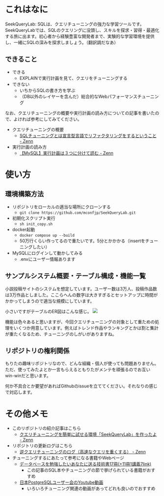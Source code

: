 # これはなに
SeekQueryLab: SQLは、クエリチューニングの強力な学習ツールです。SeekQueryLabでは、SQLのクエリングに没頭し、スキルを探求・習得・最適化する旅に出ます。初心者から経験豊富な開発者まで、実験的な学習環境を提供し、一緒にSQLの深みを探求しましょう。（翻訳調だなあ）

## できること
- できる
    - EXPLAINで実行計画を見て、クエリをチューニングする
- できない
    - いちからSQLの書き方を学ぶ
    - （DB以外のレイヤーを含んだ）総合的なWebパフォーマンスチューニング

なお、クエリチューニングの概要や実行計画の読み方についての記事を書いたので、よければ参考にしてみてください。

- クエリチューニングの概要
    - [SQLチューニングとは宣言型言語でリファクタリングをするということ - Zenn](https://zenn.dev/levtech/articles/49b335da6427ff)
- 実行計画の読み方
    - [【MySQL】実行計画は３つに分けて読む - Zenn](https://zenn.dev/levtech/articles/665b0f83b130c0)

# 使い方
## 環境構築方法
- リポジトリをローカルの適当な場所にクローンする
    - ``git clone https://github.com/mconfjp/SeekQueryLab.git``
- 初期化スクリプト実行
    - ``sh init_copy.sh``
- docker起動
    - ``docker compose up --build``
    - 50万行くらい作ってるので重たいです。5分とかかかる（insertをチューニングしたい）
- MySQLにログインして動かしてみる
    - .envにユーザー情報あります

## サンプルシステム概要・テーブル構成・機能一覧
小説投稿サイトのシステムを想定しています。ユーザー数は3万人、投稿作品数は3万作品としました。ここらへんの数字は大きすぎるとセットアップに時間がかかってしまうので適当な規模にしています。

小さいですがテーブルのER図はこんな感じ。
![](https://storage.googleapis.com/zenn-user-upload/ac684602a4b3-20240226.png)

機能は色々あると思いますが、今回クエリチューニングの対象として重ための処理をいくつか用意しています。例えばトレンド作品やランキングとかは割と集計が重たくなるため、チューニングのしがいがありますね。

## リポジトリの権利関係

もりたの趣味リポジトリなので、どんな組織・個人が使っても問題ありません。ただ、使ってみたよとか一言もらえるともりたがメンテを頑張るのでお互いwin-winだと思います。

何か不具合とか要望があればGithubのissueを立ててください。それなりの感じで対応します。

# その他メモ
- このリポジトリの紹介記事はこちら
    - [クエリチューニングを簡単に試せる環境「SeekQueryLab」を作ったよ - Zenn](https://zenn.dev/levtech/articles/8bb56f30c2edd6)
- リポジトリの更新ログはこちら
    - [逆クエリチューニングのログ（高速なクエリを重くする） - Zenn](https://zenn.dev/mconfjp/scraps/4e55b5733e04f0)
- チューニングするにあたって参考になる書籍やWebページ
    - [データベースを勉強したいあなたに送る技術書17冊(+11冊1講義7link)](https://zenn.dev/levtech/articles/9ab9eea13a826d)
        - この記事のSQL本やチューニングの節で挙げられている書籍がおすすめ
    - [日本PostgreSQLユーザー会のYoutube動画](https://www.youtube.com/@postgresql5098)
        - いろいろチューニング関連の動画があってどれも良いのでおすすめ
